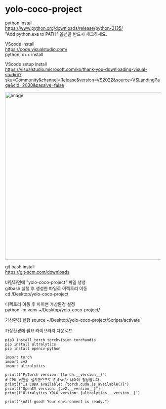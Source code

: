 # yolo-coco-project

python install <br />
https://www.python.org/downloads/release/python-3135/ <br />
"Add python.exe to PATH" 옵션을 반드시 체크하세요.

VScode install <br />
https://code.visualstudio.com/
<br />
python, c++ install

VScode setup install <br />
https://visualstudio.microsoft.com/ko/thank-you-downloading-visual-studio/?sku=Community&channel=Release&version=VS2022&source=VSLandingPage&cid=2030&passive=false

<img width="636" height="541" alt="Image" src="https://github.com/user-attachments/assets/9c547296-cdd3-4cbc-8d13-5bf5a8524880" />

git bash install <br />
https://git-scm.com/downloads

바탕화면에 "yolo-coco-project" 파일 생성
<br />
gitbash 실행 후 생성한 파일로 이렉토리 이동 <br />
cd /Desktop/yolo-coco-project

디렉토리 이동 후 파이썬 가상환경 설정 <br />
python -m venv ~/Desktop/yolo-coco-project/

가상환경 실행
source ~/Desktop/yolo-coco-project/Scripts/activate


가상환경에 필요 라이브러리 다운로드 <br />
```
pip3 install torch torchvision torchaudio
pip install ultralytics
pip install opencv-python
```
```
import torch
import cv2
import ultralytics

print(f"PyTorch version: {torch.__version__}")
# CPU 버전을 설치했으므로 False가 나와야 정상입니다.
print(f"Is CUDA available: {torch.cuda.is_available()}")
print(f"OpenCV version: {cv2.__version__}")
print(f"Ultralytics YOLO version: {ultralytics.__version__}")

print("\nAll good! Your environment is ready.")
```
